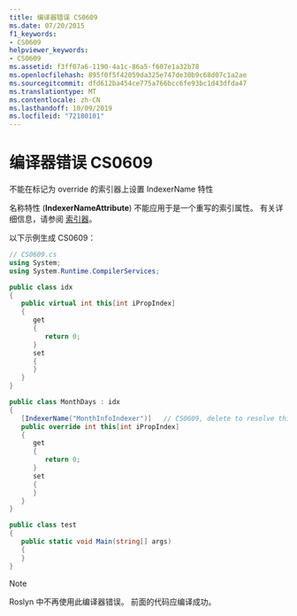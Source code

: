 ```yaml
---
title: 编译器错误 CS0609
ms.date: 07/20/2015
f1_keywords:
- CS0609
helpviewer_keywords:
- CS0609
ms.assetid: f3ff07a6-1190-4a1c-86a5-f607e1a32b78
ms.openlocfilehash: 895f0f5f42059da325e747de30b9c68d07c1a2ae
ms.sourcegitcommit: dfd612ba454ce775a766bcc6fe93bc1d43dfda47
ms.translationtype: MT
ms.contentlocale: zh-CN
ms.lasthandoff: 10/09/2019
ms.locfileid: "72180101"
---
```

# <a name="compiler-error-cs0609"></a>编译器错误 CS0609

不能在标记为 override 的索引器上设置 IndexerName 特性

 名称特性 (**IndexerNameAttribute**) 不能应用于是一个重写的索引属性。 有关详细信息，请参阅 [索引器](../programming-guide/indexers/index.md)。

 以下示例生成 CS0609：

```csharp
// CS0609.cs
using System;
using System.Runtime.CompilerServices;

public class idx
{
   public virtual int this[int iPropIndex]
   {
      get
      {
         return 0;
      }
      set
      {
      }
   }
}

public class MonthDays : idx
{
   [IndexerName("MonthInfoIndexer")]   // CS0609, delete to resolve this CS0609
   public override int this[int iPropIndex]
   {
      get
      {
         return 0;
      }
      set
      {
      }
   }
}

public class test
{
   public static void Main(string[] args)
   {
   }
}
```

> [!NOTE]
> Roslyn 中不再使用此编译器错误。 前面的代码应编译成功。
